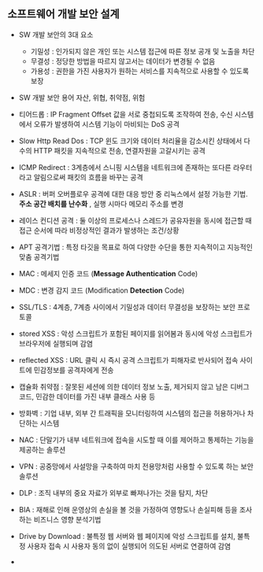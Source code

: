 ## 소프트웨어 개발 보안 설계
- SW 개발 보안의 3대 요소
  - 기밀성 : 인가되지 않은 개인 또는 시스템 접근에 따른 정보 공개 및 노출을 차단
  - 무결성 : 정당한 방법을 따르지 않고서는 데이터가 변경될 수 없음 
  - 가용성 : 권한을 가진 사용자가 원하는 서비스를 지속적으로 사용할 수 있도록 보장
- SW 개발 보안 용어 자산, 위협, 취약점, 위험

- 티어드롭 : IP Fragment Offset 값을 서로 중첩되도록 조작하여 전송, 수신 시스템에서 오류가 발생하여 시스템 기능이 마비되는 DoS 공격
- Slow Http Read Dos : TCP 윈도 크기와 데이터 처리율을 감소시킨 상태에서 다수의 HTTP 패킷을 지속적으로 전송, 연결자원을 고갈시키는 공격
- ICMP Redirect : 3계층에서 스니핑 시스템을 네트워크에 존재하는 또다른 라우터라고 알림으로써 패킷의 흐름을 바꾸는 공격
- ASLR : 버퍼 오버플로우 공격에 대한 대응 방안 중 리눅스에서 설정 가능한 기법. __주소 공간 배치를 난수화__ , 실행 시마다 메모리 주소를 변경
- 레이스 컨디션 공격 : 둘 이상의 프로세스나 스레드가 공유자원을 동시에 접근할 때 접근 순서에 따라 비정상적인 결과가 발생하는 조건/상황
- APT 공격기법 : 특정 타깃을 목표로 하여 다양한 수단을 통한 지속적이고 지능적인 맞춤 공격기법
- MAC : 메세지 인증 코드 (__Message Authentication__ Code)
- MDC : 변경 감지 코드 (Modification __Detection__ Code)
- SSL/TLS : 4계층, 7계층 사이에서 기밀성과 데이터 무결성을 보장하는 보안 프로토콜
- stored XSS : 악성 스크립트가 포함된 페이지를 읽어봄과 동시에 악성 스크립트가 브라우저에 실행되며 감염
- reflected XSS : URL 클릭 시 즉시 공격 스크립트가 피해자로 반사되어 접속 사이트에 민감정보를 공격자에게 전송
- 캡슐화 취약점 : 잘못된  세션에 의한 데이터 정보 노출, 제거되지 않고 남은 디버그 코드, 민감한 데이터를 가진 내부 클래스 사용 등
- 방화벽 : 기업 내부, 외부 간 트래픽을 모니터링하여 시스템의 접근을 허용하거나 차단하는 시스템
- NAC : 단말기가 내부 네트워크에 접속을 시도할 때 이를 제어하고 통제하는 기능을 제공하는 솔루션
- VPN : 공중망에서 사설망을 구축하여 마치 전용망처럼 사용할 수 있도록 하는 보안 솔루션
- DLP : 조직 내부의 중요 자료가 외부로 빠져나가는 것을 탐지, 차단
- BIA : 재해로 인해 운영상의 손실을 볼 것을 가정하여 영향도나 손실피해 등을 조사하는 비즈니스 영향 분석기법
- Drive by Download : 불특정 웹 서버와 웹 페이지에 악성 스크립트를 설치, 불특정 사용자 접속 시 사용자 동의 없이 실행되어 의도된 서버로 연결하여 감염
- 















